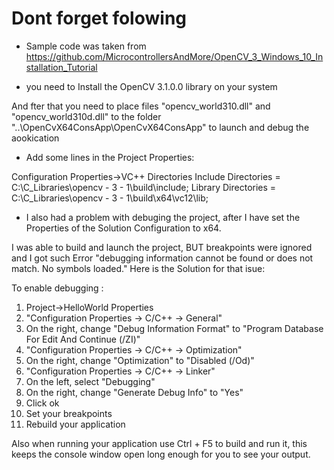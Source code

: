 # Dont forget folowing

-  Sample code was taken from https://github.com/MicrocontrollersAndMore/OpenCV_3_Windows_10_Installation_Tutorial

- you need to Install the OpenCV 3.1.0.0 library on your system

And fter that you need to place files "opencv_world310.dll" and "opencv_world310d.dll"
to the folder "..\OpenCvX64ConsApp\OpenCvX64ConsApp" to launch and debug the aookication

- Add some lines in the Project Properties:

Configuration Properties->VC++ Directories
Include Directories = C:\C_Libraries\opencv - 3 - 1\build\include;
Library Directories = C:\C_Libraries\opencv - 3 - 1\build\x64\vc12\lib;

- I also had a problem with debuging the project, after I have set the Properties of the Solution Configuration to x64.

I was able to build and launch the project, BUT breakpoints were ignored and I got such Error 
"debugging information cannot be found or does not match. No symbols loaded."
Here is the Solution for that isue:

To enable debugging :
1) Project->HelloWorld Properties
2) "Configuration Properties -> C/C++ -> General"
3) On the right, change "Debug Information Format" to "Program Database For Edit And Continue (/ZI)"
4) "Configuration Properties -> C/C++ -> Optimization"
5) On the right, change "Optimization" to "Disabled (/Od)"
6) "Configuration Properties -> C/C++ -> Linker"
7) On the left, select "Debugging"
8) On the right, change "Generate Debug Info" to "Yes"
9) Click ok
10) Set your breakpoints
11) Rebuild your application

Also when running your application use Ctrl + F5 to build and run it, this keeps the console window open long enough for you to see your output.

